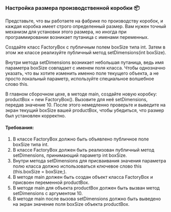
### Настройка размера производственной коробки 📦

Представьте, что вы работаете на фабрике по производству коробок, и каждая коробка имеет строго определенный размер. Вам нужен точный механизм для установки этого размера, но иногда при программировании возникает путаница с именами переменных.

Создайте класс FactoryBox с публичным полем boxSize типа int. Затем в этом же классе реализуйте публичный метод setDimensions(int boxSize).

Внутри метода setDimensions возникает небольшая путаница, ведь имя параметра boxSize совпадает с именем поля класса. Чтобы однозначно указать, что вы хотите изменить именно поле текущего объекта, а не просто локальный параметр, используйте специальное волшебное слово this.

В главном сборочном цехе, в методе main, создайте новую коробку: productBox = new FactoryBox(). Вызовите для неё setDimensions, передав значение 10. После этого немедленно проверьте и выведите на экран текущий boxSize вашей productBox, чтобы убедиться, что размер был установлен корректно.

#### Требования:
1. В классе FactoryBox должно быть объявлено публичное поле boxSize типа int.
2. В классе FactoryBox должен быть реализован публичный метод setDimensions, принимающий параметр int boxSize.
3. Внутри метода setDimensions для присваивания значения параметра полю класса должно использоваться ключевое слово this (this.boxSize = boxSize;).
4. В методе main должен быть создан объект класса FactoryBox и присвоен переменной productBox.
5. В методе main для объекта productBox должен быть вызван метод setDimensions с аргументом 10.
6. В методе main после вызова setDimensions должно быть выведено на экран значение поля boxSize объекта productBox.
